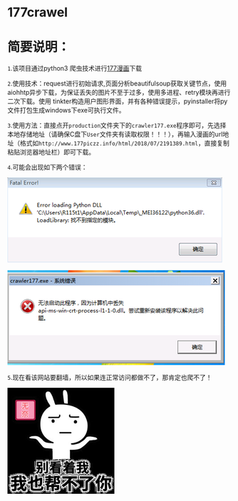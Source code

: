 # 177crawel

简要说明：
========


`1`.该项目通过python3 爬虫技术进行[177漫画](http://www.177pic001.info)下载
      



`2`.使用技术：request进行初始请求,页面分析beautifulsoup获取关键节点，使用aiohhtp异步下载，为保证丢失的图片不至于过多，使用多进程、retry模块再进行二次下载。使用
tinkter构造用户图形界面，并有各种错误提示，pyinstaller将py文件打包生成windows下exe可执行文件。





`3`.使用方法：直接点开`production`文件夹下的`crawler177.exe`程序即可，先选择本地存储地址（请确保C盘下`User`文件夹有读取权限！！！），再输入漫画的url地址（格式如`http://www.177piczz.info/html/2018/07/2191389.html`，直接复制粘贴浏览器地址栏）即可下载。



`4`.可能会出现如下两个错误：


![……](https://github.com/Areocrystal/177crawel/blob/master/images/error/error1.png)


![……](https://github.com/Areocrystal/177crawel/blob/master/images/error/error2.png)




`5`.现在看该网站要翻墙，所以如果连正常访问都做不了，那肯定也爬不了！



![……](https://github.com/Areocrystal/177crawel/blob/master/images/9150e4e5gy1g08r7hrk3sj206o06mjrf.jpg)




